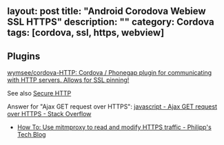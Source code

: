 layout: post
title: "Android Corodova Webiew SSL HTTPS"
description: ""
category: Cordova
tags: [cordova, ssl, https, webview]
---

## Plugins

[wymsee/cordova-HTTP: Cordova / Phonegap plugin for communicating with HTTP servers. Allows for SSL pinning!](https://github.com/wymsee/cordova-HTTP)

See also [Secure HTTP](http://plugins.telerik.com/cordova/plugin/secure-http#TipCordovaCLI)

Answer for "Ajax GET request over HTTPS": [javascript - Ajax GET request over HTTPS - Stack Overflow](http://stackoverflow.com/questions/15375908/ajax-get-request-over-https)

- [How To: Use mitmproxy to read and modify HTTPS traffic - Philipp's Tech Blog](https://blog.heckel.xyz/2013/07/01/how-to-use-mitmproxy-to-read-and-modify-https-traffic-of-your-phone/)